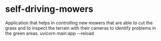 # self-driving-mowers
Application that helps in controlling new mowers that are able to cut the grass and to inspect the terrain with their cameras to identify problems in the green areas.
uvicorn main:app --reload
